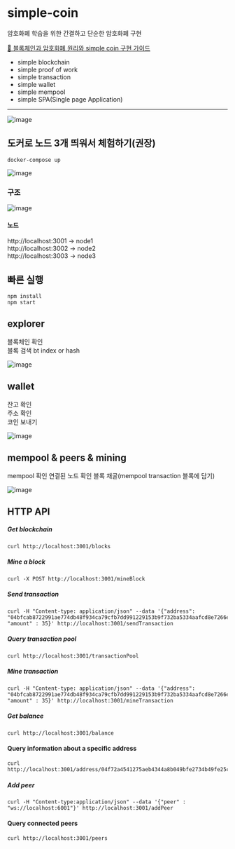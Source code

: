 # simple-coin

암호화폐 학습을 위한 간결하고 단순한 암호화폐 구현

[🔗 블록체인과 암호화폐 원리와 simple coin 구현 가이드]()

- simple blockchain
- simple proof of work
- simple transaction
- simple wallet
- simple mempool
- simple SPA(Single page Application)

---

  <img width="" height="" alt="image" src="https://github.com/user-attachments/assets/5f6acc1b-d28d-4f8c-a1b4-c4a09c27bc09" />

## 도커로 노드 3개 띄워서 체험하기(권장)

```
docker-compose up
```

<img width="" height="" alt="image" src="https://github.com/user-attachments/assets/ed55b633-2b26-4149-8b14-b7a69d517e99" />

### 구조

<img width="" height="" alt="image" src="https://github.com/user-attachments/assets/ee71ffa5-3caa-4b43-99d4-dda219e7bba2" />

#### 노드

http://localhost:3001 -> node1  
http://localhost:3002 -> node2  
http://localhost:3003 -> node3

## 빠른 실행

```
npm install
npm start
```

## explorer

블록체인 확인  
블록 검색 bt index or hash

<img width="" height="" alt="image" src="https://github.com/user-attachments/assets/b86f67f2-cf20-4cc9-a72c-4875542a84a6" />

## wallet

잔고 확인  
주소 확인  
코인 보내기  

<img width="" height="" alt="image" src="https://github.com/user-attachments/assets/5a299a08-b5b8-41b5-af90-b62fee206bf3" />

## mempool & peers & mining

mempool 확인
연결된 노드 확인
블록 채굴(mempool transaction 블록에 담기)

<img width="" height="" alt="image" src="https://github.com/user-attachments/assets/622fe360-a7a3-49b6-b20b-ddf78103eda3" />


## HTTP API

##### Get blockchain

```
curl http://localhost:3001/blocks
```

##### Mine a block

```
curl -X POST http://localhost:3001/mineBlock
```

##### Send transaction

```
curl -H "Content-type: application/json" --data '{"address": "04bfcab8722991ae774db48f934ca79cfb7dd991229153b9f732ba5334aafcd8e7266e47076996b55a14bf9913ee3145ce0cfc1372ada8ada74bd287450313534b", "amount" : 35}' http://localhost:3001/sendTransaction
```

##### Query transaction pool

```
curl http://localhost:3001/transactionPool
```

##### Mine transaction

```
curl -H "Content-type: application/json" --data '{"address": "04bfcab8722991ae774db48f934ca79cfb7dd991229153b9f732ba5334aafcd8e7266e47076996b55a14bf9913ee3145ce0cfc1372ada8ada74bd287450313534b", "amount" : 35}' http://localhost:3001/mineTransaction
```

##### Get balance

```
curl http://localhost:3001/balance
```

#### Query information about a specific address

```
curl http://localhost:3001/address/04f72a4541275aeb4344a8b049bfe2734b49fe25c08d56918f033507b96a61f9e3c330c4fcd46d0854a712dc878b9c280abe90c788c47497e06df78b25bf60ae64
```

##### Add peer

```
curl -H "Content-type:application/json" --data '{"peer" : "ws://localhost:6001"}' http://localhost:3001/addPeer
```

#### Query connected peers

```
curl http://localhost:3001/peers
```
